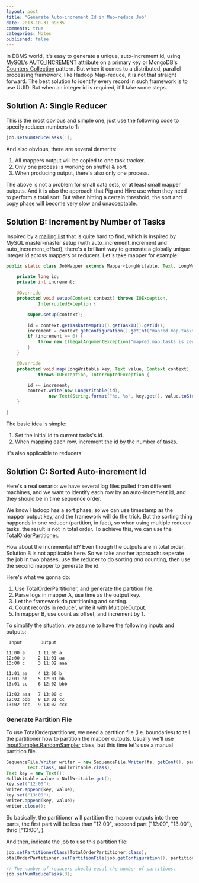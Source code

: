 ```yaml
---
layout: post
title: "Generate Auto-increment Id in Map-reduce Job"
date: 2013-10-31 09:35
comments: true
categories: Notes
published: false
---
```


In DBMS world, it's easy to generate a unique, auto-increment id, using MySQL's [AUTO_INCREMENT attribute][1] on a primary key or MongoDB's [Counters Collection][2] pattern. But when it comes to a distributed, parallel processing framework, like Hadoop Map-reduce, it is not that straight forward. The best solution to identify every record in such framework is to use UUID. But when an integer id is required, it'll take some steps.

Solution A: Single Reducer
--------------------------

This is the most obvious and simple one, just use the following code to specify reducer numbers to 1:

```java
job.setNumReduceTasks(1);
```

And also obvious, there are several demerits:

1. All mappers output will be copied to one task tracker.
2. Only one process is working on shuffel & sort.
3. When producing output, there's also only one process.

The above is not a problem for small data sets, or at least small mapper outputs. And it is also the approach that Pig and Hive use when they need to perform a total sort. But when hitting a certain threshold, the sort and copy phase will become very slow and unacceptable.

<!-- more -->

Solution B: Increment by Number of Tasks
----------------------------------------

Inspired by a [mailing list][3] that is quite hard to find, which is inspired by MySQL master-master setup (with auto\_increment\_increment and auto\_increment\_offset), there's a brilliant way to generate a globally unique integer id across mappers or reducers. Let's take mapper for example:

```java
public static class JobMapper extends Mapper<LongWritable, Text, LongWritable, Text> {

    private long id;
    private int increment;

    @Override
    protected void setup(Context context) throws IOException,
            InterruptedException {

        super.setup(context);

        id = context.getTaskAttemptID().getTaskID().getId();
        increment = context.getConfiguration().getInt("mapred.map.tasks", 0);
        if (increment == 0) {
            throw new IllegalArgumentException("mapred.map.tasks is zero");
        }
    }

    @Override
    protected void map(LongWritable key, Text value, Context context)
            throws IOException, InterruptedException {

        id += increment;
        context.write(new LongWritable(id),
                new Text(String.format("%d, %s", key.get(), value.toString())));
    }

}
```

The basic idea is simple:

1. Set the initial id to current tasks's id.
2. When mapping each row, increment the id by the number of tasks.

It's also applicable to reducers.

Solution C: Sorted Auto-increment Id
------------------------------------

Here's a real senario: we have several log files pulled from different machines, and we want to identify each row by an auto-increment id, and they should be in time sequence order.

We know Hadoop has a sort phase, so we can use timestamp as the mapper output key, and the framework will do the trick. But the sorting thing happends in one reducer (partition, in fact), so when using multiple reducer tasks, the result is not in total order. To achieve this, we can use the [TotalOrderPartitioner][4].

How about the incremental id? Even though the outputs are in total order, Solution B is not applicable here. So we take another approach: seperate the job in two phases, use the reducer to do sorting *and* counting, then use the second mapper to generate the id.

Here's what we gonna do:

1. Use TotalOrderPartitioner, and generate the partition file.
2. Parse logs in mapper A, use time as the output key.
3. Let the framework do partitioning and sorting.
4. Count records in reducer, write it with [MultipleOutput][5].
5. In mapper B, use count as offset, and increment by 1.

To simplify the situation, we assume to have the following inputs and outputs:

```text
 Input       Output
 
11:00 a     1 11:00 a
12:00 b     2 11:01 aa
13:00 c     3 11:02 aaa

11:01 aa    4 12:00 b
12:01 bb    5 12:01 bb
13:01 cc    6 12:02 bbb

11:02 aaa   7 13:00 c
12:02 bbb   8 13:01 cc
13:02 ccc   9 13:02 ccc
```

### Generate Partition File

To use TotalOrderpartitioner, we need a partition file (i.e. boundaries) to tell the partitioner how to partition the mapper outputs. Usually we'll use [InputSampler.RandomSampler][6] class, but this time let's use a manual partition file.

```java
SequenceFile.Writer writer = new SequenceFile.Writer(fs, getConf(), partition,
        Text.class, NullWritable.class);
Text key = new Text();
NullWritable value = NullWritable.get();
key.set("12:00");
writer.append(key, value);
key.set("13:00");
writer.append(key, value);
writer.close();
```

So basically, the partitioner will partition the mapper outputs into three parts, the first part will be less than "12:00", seceond part ["12:00", "13:00"), thrid ["13:00", ).

And then, indicate the job to use this partition file:

```java
job.setPartitionerClass(TotalOrderPartitioner.class);
otalOrderPartitioner.setPartitionFile(job.getConfiguration(), partition);

// The number of reducers should equal the number of partitions.
job.setNumReduceTasks(3);
```


[1]: http://dev.mysql.com/doc/refman/5.1/en/example-auto-increment.html
[2]: http://docs.mongodb.org/manual/tutorial/create-an-auto-incrementing-field/
[3]: http://mail-archives.apache.org/mod_mbox/hadoop-common-user/200904.mbox/%3C49E13557.7090504@domaintools.com%3E
[4]: http://hadoop.apache.org/docs/r1.0.4/api/org/apache/hadoop/mapred/lib/TotalOrderPartitioner.html
[5]: http://hadoop.apache.org/docs/r1.0.4/api/org/apache/hadoop/mapreduce/lib/output/MultipleOutputs.html
[6]: https://hadoop.apache.org/docs/r1.0.4/api/org/apache/hadoop/mapreduce/lib/partition/InputSampler.RandomSampler.html
